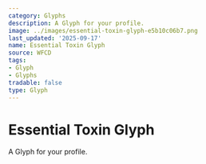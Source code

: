 ```yaml
---
category: Glyphs
description: A Glyph for your profile.
image: ../images/essential-toxin-glyph-e5b10c06b7.png
last_updated: '2025-09-17'
name: Essential Toxin Glyph
source: WFCD
tags:
- Glyph
- Glyphs
tradable: false
type: Glyph
---
```


# Essential Toxin Glyph

A Glyph for your profile.

